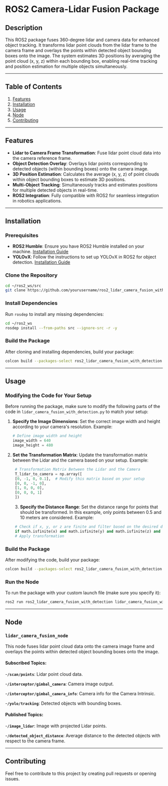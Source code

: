 # ROS2 Camera-Lidar Fusion Package

## Description

This ROS2 package fuses 360-degree lidar and camera data for enhanced object tracking. It transforms lidar point clouds from the lidar frame to the camera frame and overlays the points within detected object bounding boxes onto the image. The system estimates 3D positions by averaging the point cloud (x, y, z) within each bounding box, enabling real-time tracking and position estimation for multiple objects simultaneously.

---

## Table of Contents
1. [Features](#features)
2. [Installation](#installation)
3. [Usage](#usage)
4. [Node](#nodes)
5. [Contributing](#contributing)

---

## Features

- **Lidar to Camera Frame Transformation**: Fuse lidar point cloud data into the camera reference frame.
- **Object Detection Overlay**: Overlays lidar points corresponding to detected objects (within bounding boxes) onto the camera image.
- **3D Position Estimation**: Calculates the average (x, y, z) of point clouds within object bounding boxes to estimate 3D positions.
- **Multi-Object Tracking**: Simultaneously tracks and estimates positions for multiple detected objects in real-time.
- **ROS2 Integration**: Fully compatible with ROS2 for seamless integration in robotics applications.
  
---

## Installation

### Prerequisites
- **ROS2 Humble**: Ensure you have ROS2 Humble installed on your machine. [Installation Guide](https://docs.ros.org/en/humble/Installation.html)
- **YOLOvX**: Follow the instructions to set up YOLOvX in ROS2 for object detection. [Installation Guide](https://github.com/mgonzs13/yolov8_ros) 

### Clone the Repository
```bash
cd ~/ros2_ws/src
git clone https://github.com/yourusername/ros2_lidar_camera_fusion_with_detection.git
```
### Install Dependencies
Run `rosdep` to install any missing dependencies:
```bash
cd ~/ros2_ws
rosdep install --from-paths src --ignore-src -r -y
```
### Build the Package
After cloning and installing dependencies, build your package:
```bash
colcon build --packages-select ros2_lidar_camera_fusion_with_detection
```
---

## Usage

### Modifying the Code for Your Setup
Before running the package, make sure to modify the following parts of the code in `lidar_camera_fusion_with_detection.py` to match your setup:


1. **Specify the Image Dimensions**: Set the correct image width and height according to your camera's resolution.
   Example:
   ```python
   # Define image width and height
   image_width = 640
   image_height = 480
   ```
2. **Set the Transformation Matrix**: Update the transformation matrix between the Lidar and the camera based on your setup.
   Example:
   ```python
    # Transformation Matrix Between the Lidar and the Camera
    T_lidar_to_camera = np.array([
    [0, -1, 0, 0.1],  # Modify this matrix based on your setup
    [0, 0, -1, 0],
    [1, 0, 0, 0],
    [0, 0, 0, 1]
    ])
   ```
   3. **Specify the Distance Range**: Set the distance range for points that should be transformed. In this example, only points between 0.5 and 10 meters are considered.
   Example:
   ```python
    # Check if x, y, or z are finite and filter based on the desired distance range
    if math.isfinite(x) and math.isfinite(y) and math.isfinite(z) and 0.5 < x < 10:
    # Apply transformation
   ```
### Build the Package
After modifying the code, build your package:
```bash
colcon build --packages-select ros2_lidar_camera_fusion_with_detection
```

### Run the Node
To run the package with your custom launch file (make sure you specify it):
```bash
ros2 run ros2_lidar_camera_fusion_with_detection lidar_camera_fusion_with_detection
```
---

## Node

### `lidar_camera_fusion_node`

This node fuses lidar point cloud data onto the camera image frame and overlays the points within detected object bounding boxes onto the image.

#### Subscribed Topics:

-**`/scan/points`**: Lidar point cloud data.

-**`/interceptor/gimbal_camera`**: Camera image output.

-**`/interceptor/gimbal_camera_info`**: Camera info for the Camera Intrinsic.

-**`/yolo/tracking`**: Detected objects with bounding boxes.


#### Published Topics:

-**`/image_lidar`**: Image with projected Lidar points.

-**`/detected_object_distance`**: Average distance to the detected objects with respect to the camera frame.

---
## Contributing

Feel free to contribute to this project by creating pull requests or opening issues.
